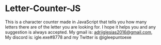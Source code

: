 # Letter-Counter-JS
This is a character counter made in JavaScript that tells you how many letters there are of the letter you are looking for.
I hope it helps you and any suggestion is always accepted. My gmail is: adriiglesias2016@gmail.com, My discord is: igle.exe#8778 and my Twitter is @igleepuntoexe
